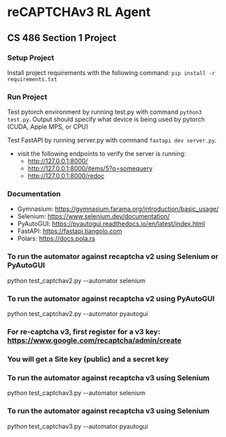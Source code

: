 # reCAPTCHAv3 RL Agent

## CS 486 Section 1 Project

### Setup Project

Install project requirements with the following command: `pip install -r requirements.txt`

### Run Project

Test pytorch environment by running test.py with command `python3 test.py`. Output should specify what device is being used by pytorch (CUDA, Apple MPS, or CPU)

Test FastAPI by running server.py with command `fastapi dev server.py`.

- visit the following endpoints to verify the server is running:
  - http://127.0.0.1:8000/
  - http://127.0.0.1:8000/items/5?q=somequery
  - http://127.0.0.1:8000/redoc

### Documentation

- Gymnasium: https://gymnasium.farama.org/introduction/basic_usage/
- Selenium: https://www.selenium.dev/documentation/
- PyAutoGUI: https://pyautogui.readthedocs.io/en/latest/index.html
- FastAPI: https://fastapi.tiangolo.com
- Polars: https://docs.pola.rs

### To run the automator against recaptcha v2 using Selenium or PyAutoGUI

python test_captchav2.py --automator selenium

### To run the automator against recaptcha v2 using PyAutoGUI

python test_captchav2.py --automator pyautogui

### For re-captcha v3, first register for a v3 key: https://www.google.com/recaptcha/admin/create

### You will get a Site key (public) and a secret key

### To run the automator against recaptcha v3 using Selenium

python test_captchav3.py --automator selenium

### To run the automator against recaptcha v3 using Selenium

python test_captchav3.py --automator pyautogui
